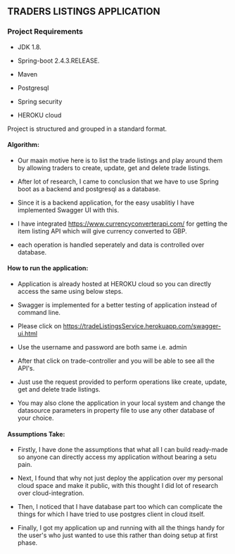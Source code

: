 ## TRADERS LISTINGS APPLICATION

### Project Requirements

* JDK 1.8.

* Spring-boot 2.4.3.RELEASE.

* Maven

* Postgresql

* Spring security

* HEROKU cloud


Project is structured and grouped in a standard format.

#### Algorithm:

* Our maain motive here is to list the trade listings and play around them by allowing traders to create, update, get and delete trade listings.

* After lot of research, I came to conclusion that we have to use Spring boot as a backend and postgresql as a database.

* Since it is a backend application, for the easy usablitiy I have implemented Swagger UI with this.

* I have integrated https://www.currencyconverterapi.com/ for getting the item listing API which will give currency converted to GBP.

* each operation is handled seperately and data is controlled over database.

#### How to run the application:

* Application is already hosted at HEROKU cloud so you can directly access the same using below steps.

* Swagger is implemented for a better testing of application instead of command line.

* Please click on https://tradeListingsService.herokuapp.com/swagger-ui.html

* Use the username and password are both same i.e. admin

* After that click on trade-controller and you will be able to see all the API's.

* Just use the request provided to perform operations like create, update, get and delete trade listings.

* You may also clone the application in your local system and change the datasource parameters in property file to use any other database of your choice.

#### Assumptions Take:

* Firstly, I have done the assumptions that what all I can build ready-made so anyone can directly access my application without bearing a setu pain.

* Next, I found that why not just deploy the application over my personal cloud space and make it public, with this thought I did lot of research over cloud-integration.

* Then, I noticed that I have database part too which can complicate the things for which I have tried to use postgres client in cloud itself.

* Finally, I got my application up and running with all the things handy for the user's who just wanted to use this rather than doing setup at first phase.

